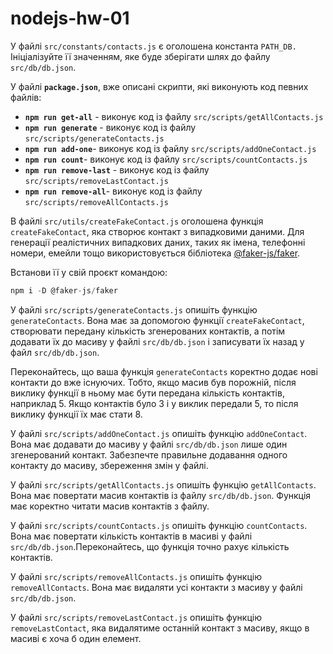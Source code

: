 # nodejs-hw-01

У файлі `src/constants/contacts.js` є оголошена константа `PATH_DB.` Ініціалізуйте її значенням, яке буде зберігати шлях до файлу `src/db/db.json`.

У файлі **`package.json`**, вже описані скрипти, які виконують код певних файлів:

- **`npm run get-all`** - виконує код із файлу `src/scripts/getAllContacts.js`
- **`npm run generate`** - виконує код із файлу `src/scripts/generateContacts.js`
- **`npm run add-one`**- виконує код із файлу `src/scripts/addOneContact.js`
- **`npm run count`**- виконує код із файлу `src/scripts/countContacts.js`
- **`npm run remove-last`** - виконує код із файлу `src/scripts/removeLastContact.js`
- **`npm run remove-all`**- виконує код із файлу `src/scripts/removeAllContacts.js`

В файлі `src/utils/createFakeContact.js` оголошена функція `createFakeContact`, яка створює контакт з випадковими даними. Для генерації реалістичних випадкових даних, таких як імена, телефонні номери, емейли тощо використовується бібліотека [@faker-js/faker](https://github.com/faker-js/faker).

Встанови її у свій проєкт командою:

```js
npm i -D @faker-js/faker
```

У файлі `src/scripts/generateContacts.js` опишіть функцію `generateContacts`. Вона має за допомогою функції `createFakeContact`, створювати передану кількість згенерованих контактів, а потім додавати їх до масиву у файлі `src/db/db.json` і записувати їх назад у файл `src/db/db.json`.

Переконайтесь, що ваша функція `generateContacts` коректно додає нові контакти до вже існуючих. Тобто, якщо масив був порожній, після виклику функції в ньому має бути передана кількість контактів, наприклад 5. Якщо контактів було 3 і у виклик передали 5, то після виклику функції їх має стати 8.

У файлі `src/scripts/addOneContact.js` опишіть функцію `addOneContact`. Вона має додавати до масиву у файлі `src/db/db.json` лише один згенерований контакт. Забезпечте правильне додавання одного контакту до масиву, збереження змін у файлі.

У файлі `src/scripts/getAllContacts.js` опишіть функцію `getAllContacts`. Вона має повертати масив контактів із файлу `src/db/db.json`. Функція має коректно читати масив контактів з файлу.

У файлі `src/scripts/countContacts.js` опишіть функцію `countContacts`. Вона має повертати кількість контактів в масиві у файлі `src/db/db.json`.Переконайтесь, що функція точно рахує кількість контактів.

У файлі `src/scripts/removeAllContacts.js` опишіть функцію `removeAllContacts`. Вона має видаляти усі контакти з масиву у файлі `src/db/db.json`.

У файлі `src/scripts/removeLastContact.js` опишіть функцію `removeLastContact`, яка видалятиме останній контакт з масиву, якщо в масиві є хоча б один елемент.
